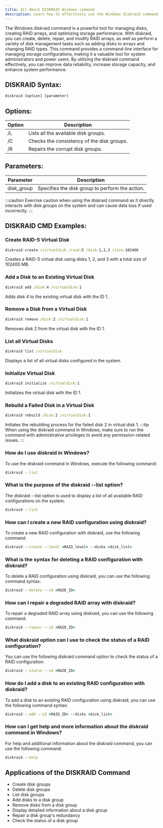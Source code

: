 ```yaml
---
title: All About DISKRAID Windows command
description: Learn how to effectively use the Windows diskraid command for managing disks, creating RAID arrays, and optimizing storage performance.
---
```


The Windows diskraid command is a powerful tool for managing disks, creating RAID arrays, and optimizing storage performance. With diskraid, you can create, delete, repair, and modify RAID arrays, as well as perform a variety of disk management tasks such as adding disks to arrays and changing RAID types. This command provides a command-line interface for managing storage configurations, making it a valuable tool for system administrators and power users. By utilizing the diskraid command effectively, you can improve data reliability, increase storage capacity, and enhance system performance.

## DISKRAID Syntax:
```cmd
diskraid [option] [parameter]
```
## Options:
| Option | Description                               |
|--------|-------------------------------------------|
| /L     | Lists all the available disk groups.       |
| /C     | Checks the consistency of the disk groups. |
| /R     | Repairs the corrupt disk groups.           |

## Parameters:
| Parameter    | Description                                    |
|--------------|------------------------------------------------|
| disk_group   | Specifies the disk group to perform the action.|

:::caution
Exercise caution when using the diskraid command as it directly interacts with disk groups on the system and can cause data loss if used incorrectly.
:::
## DISKRAID CMD Examples:
### Create RAID-5 Virtual Disk
```cmd
diskraid create /virtualdisk /raid:5 /disk:1,2,3 /size:102400
```
Creates a RAID-5 virtual disk using disks 1, 2, and 3 with a total size of 102400 MB.

### Add a Disk to an Existing Virtual Disk
```cmd
diskraid add /disk:4 /virtualdisk:1
```
Adds disk 4 to the existing virtual disk with the ID 1.

### Remove a Disk from a Virtual Disk
```cmd
diskraid remove /disk:2 /virtualdisk:1
```
Removes disk 2 from the virtual disk with the ID 1.

### List all Virtual Disks
```cmd
diskraid list /virtualdisk
```
Displays a list of all virtual disks configured in the system.

### Initialize Virtual Disk
```cmd
diskraid initialize /virtualdisk:1
```
Initializes the virtual disk with the ID 1.

### Rebuild a Failed Disk in a Virtual Disk
```cmd
diskraid rebuild /disk:2 /virtualdisk:1
```
Initiates the rebuilding process for the failed disk 2 in virtual disk 1.
:::tip
When using the diskraid command in Windows, make sure to run the command with administrative privileges to avoid any permission-related issues.
:::

### How do I use diskraid in Windows?
To use the diskraid command in Windows, execute the following command:
```cmd
diskraid --list
```

### What is the purpose of the diskraid --list option?
The diskraid --list option is used to display a list of all available RAID configurations on the system.
```cmd
diskraid --list
```

### How can I create a new RAID configuration using diskraid?
To create a new RAID configuration with diskraid, use the following command:
```cmd
diskraid --create --level <RAID_level> --disks <disk_list>
```

### What is the syntax for deleting a RAID configuration with diskraid?
To delete a RAID configuration using diskraid, you can use the following command syntax:
```cmd
diskraid --delete --id <RAID_ID>
```

### How can I repair a degraded RAID array with diskraid?
To repair a degraded RAID array using diskraid, you can use the following command:
```cmd
diskraid --repair --id <RAID_ID>
```

### What diskraid option can I use to check the status of a RAID configuration?
You can use the following diskraid command option to check the status of a RAID configuration:
```cmd
diskraid --status --id <RAID_ID>
```

### How do I add a disk to an existing RAID configuration with diskraid?
To add a disk to an existing RAID configuration using diskraid, you can use the following command syntax:
```cmd
diskraid --add --id <RAID_ID> --disks <disk_list>
```

### How can I get help and more information about the diskraid command in Windows?
For help and additional information about the diskraid command, you can use the following command:
```cmd
diskraid --help
```
## Applications of the DISKRAID Command

- Create disk groups
- Delete disk groups
- List disk groups
- Add disks to a disk group
- Remove disks from a disk group
- Display detailed information about a disk group
- Repair a disk group's redundancy
- Check the status of a disk group